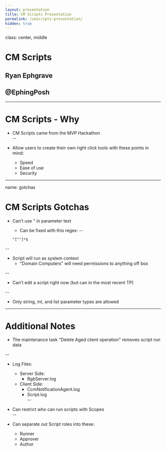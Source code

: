 ```yaml
---
layout: presentation
title: CM Scripts Presentation
permalink: /cmscripts-presentation/
hidden: true
---
```

class: center, middle

# CM Scripts

## Ryan Ephgrave

## @EphingPosh
---

# CM Scripts - Why

* CM Scripts came from the MVP Hackathon  
--

* Allow users to create their own right click tools with these points in mind:  
    * Speed  
    * Ease of use  
    * Security  

---
name: gotchas

# CM Scripts Gotchas

* Can't use " in parameter text
    * Can be fixed with this regex:
--

    ```regex
    ^[^"]*$
    ```

--

* Script will run as system context
    * "Domain Computers" will need permissions to anything off box  

--

* Can't edit a script right now (but can in the most recent TP)  

--

* Only string, int, and list parameter types are allowed  

---

# Additional Notes

* The maintenance task "Delete Aged client operation" removes script run data  

--

* Log Files:  
    * Server Side:  
        * BgbServer.log  
    * Client Side:  
        * CcmNotificationAgent.log  
        * Script.log  
--

* Can restrict who can run scripts with Scopes  
--

* Can separate out Script roles into these:  
    * Runner  
    * Approver  
    * Author  
